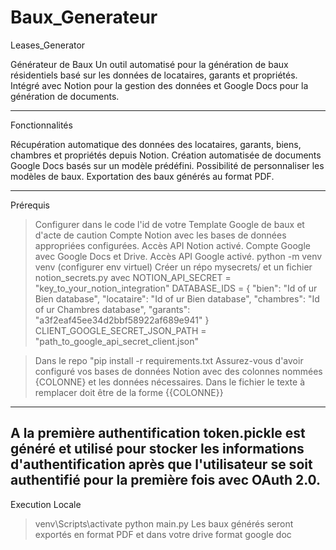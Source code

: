 # Baux_Generateur
Leases_Generator

Générateur de Baux
Un outil automatisé pour la génération de baux résidentiels basé sur les données de locataires, garants et propriétés. 
Intégré avec Notion pour la gestion des données et Google Docs pour la génération de documents.

-------------------------------------------------------------------------------------------------------------------

Fonctionnalités

Récupération automatique des données des locataires, garants, biens, chambres et propriétés depuis Notion.
Création automatisée de documents Google Docs basés sur un modèle prédéfini.
Possibilité de personnaliser les modèles de baux.
Exportation des baux générés au format PDF.

-------------------------------------------------------------------------------------------------------------------
 Prérequis
> Configurer dans le code l'id de votre Template Google de baux et d'acte de caution
> Compte Notion avec les bases de données appropriées configurées.
> Accès API Notion activé.
> Compte Google avec Google Docs et Drive.
> Accès API Google activé.
> python -m venv venv (configurer env virtuel)
> Créer un répo mysecrets/ et un fichier  notion_secrets.py 
 avec 
 NOTION_API_SECRET = "key_to_your_notion_integration"
DATABASE_IDS = {
     "bien": "Id of ur Bien database",
    "locataire": "Id of ur Bien database",
     "chambres": "Id of ur Chambres database",
     "garants": "a3f2eaf45ee34d2bbf58922af689e941"
}
CLIENT_GOOGLE_SECRET_JSON_PATH = "path_to_google_api_secret_client.json"

> Dans le repo "pip install -r requirements.txt
> Assurez-vous d'avoir configuré vos bases de données Notion avec des colonnes nommées {COLONNE} et les données nécessaires. Dans le fichier le texte à remplacer doit être de la forme {{COLONNE}}

--------------------------------------------------------------------------------------------------------------------
A la première authentification token.pickle est généré et utilisé pour stocker les informations d'authentification après que l'utilisateur se soit authentifié pour la première fois avec OAuth 2.0.
--------------------------------------------------------------------------------------------------------------------
Execution Locale
> venv\Scripts\activate
> python main.py
Les baux générés seront exportés en format PDF et dans votre drive format google doc


